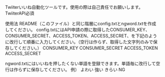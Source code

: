 Twiiterいいね自動化ツールです。使用の際は自己責任でお願いします。TwiiterAPI必須

使用法
README（このファイル）と同じ階層にconfig.txtとngword.txtを作成してください。
config.txtにはAPI申請の際に取得したCONSUMER_KEY、CONSUMER_SECRET、ACCESS_TOKEN、ACCESS_SECRET、を下記のように改行して順番に入力してください。（空行は作らず、取得した文字列のみで保存してください。）
CONSUMER_KEY
CONSUMER_SECRET
ACCESS_TOKEN
ACCESS_SECRET


ngword.txtにはいいねを押したくない単語を登録できます。単語毎に改行して空行は作らずに保存してください。
例）
よわい
強い
きらい
NG
